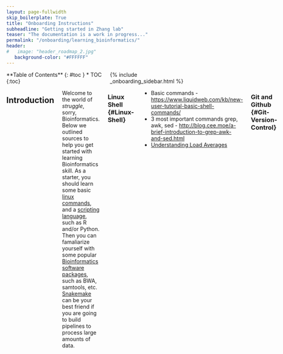 ```yaml
---
layout: page-fullwidth
skip_boilerplate: True
title: "Onboarding Instructions"
subheadline: "Getting started in Zhang lab"
teaser: "The documentation is a work in progress..."
permalink: "/onboarding/learning_bioinformatics/"
header:
#   image: "header_roadmap_2.jpg"
   background-color: "#FFFFFF"
---
```

<div class="row">
<div class="medium-4 columns" markdown="1">
<div class="panel radius" markdown="1">
**Table of Contents**
{: #toc }
*  TOC
{:toc}

</div>
{% include _onboarding_sidebar.html %}
</div><!-- /.medium-4.columns __ -->

<div class="medium-8 columns" markdown="1">

## Introduction
Welcome to the world of _struggle_, sorry, Bioinformatics. Below we outlined sources to help you get started with learning Bioinformatics skill. As a starter, you should learn some basic [linux commands](#Linux-Shell), and a [scripting language](#Programming-Language), such as R and/or Python. Then you can famaliarize yourself with some popular [Bioinformatics software packages](#Bioinformatics-Software), such as BWA, samtools, etc. [Snakemake]() can be your best friend if you are going to build pipelines to process large amounts of data. 

### Linux Shell  {#Linux-Shell}
  * Basic commands - <https://www.liquidweb.com/kb/new-user-tutorial-basic-shell-commands/>
  * 3 most important commands grep, awk, sed - <http://blog.cee.moe/a-brief-introduction-to-grep-awk-and-sed.html>
  * [Understanding Load Averages](http://blog.scoutapp.com/articles/2009/07/31/understanding-load-averages)

### Git and Github  {#Git-Version-Control}
 * Git is great for version control. [How to Write a Git Commit Message](https://chris.beams.io/posts/git-commit/)
 * Get a Github account and join our group Github team(<https://github.com/zhangyxlab>)

### Programing languages {#Programming-Language}

1. **Python** (_highly recommended for machine learning and basic data processing_)
2. **R** (_great for statistics and matrix processing_)
  + Basics of vectors, dataframes, functions, loops - https://uoftcoders.github.io/rcourse/lec02-basic-r.html
  + Plotting 
    * ggplot2 (aka greatest plotting function) - http://r-statistics.co/Complete-Ggplot2-Tutorial-Part1-With-R-Code.html
    * Combining multiple plots - https://cran.r-project.org/web/packages/gridExtra/vignettes/arrangeGrob.html
    * Complex heatmap - https://jokergoo.github.io/ComplexHeatmap-reference/book/
    * Color options in R 
      * http://colorbrewer2.org
      * https://www.nceas.ucsb.edu/~frazier/RSpatialGuides/colorPaletteCheatsheet.pdf
      * http://www.stat.columbia.edu/~tzheng/files/Rcolor.pdf
      * Wes Anderson fans - https://github.com/karthik/wesanderson
  + Linear Regression - https://www.andrew.cmu.edu/user/achoulde/94842/lectures/lecture09/lecture09-94842.html
  + Apply functions (faster and cleaner alternative to for loops) - https://www.datacamp.com/community/tutorials/r-tutorial-apply-family
3. **Perl** (_not as popular as Python but still useful_)

### Coding environments {#Coding-Environments}
Python Jupiter Notebook and Rstudio is a great Interactive environment to programing in those languages.

### Bioinformatics Software {#Bioinformatics-Software}
Commonly used software include: 
  * Sequence alignment: BWA, bowtie1/2, rnaSTAR
  * SAM file manipulation: samtools, pysam (Python Wrap of samtools)

For a more complete list of software and databases, please visit [Awesome Genomics Resources](https://github.com/shawnzhangyx/Pandomics-awesome-genomics-resources)

## General Learning Resources   {#Resources}
* BBS:
  * [生信技能树](http://www.biotrainee.com/)
* Books 
  * Bioinformatics Data Skills. 

## Computing Best practices 

This section is intended to offer everyone suggestions/ways to look for resources and keep a good working habit.
### Running jobs on server
We have two server options: Silencer and HPC. '''''Silencer''''' has only 64 CPUs and 384 GB memory (huge!), whereas '''''TSCC''''' has thousands of cores and unparalleled power for computing. Therefore, silencer is suited for running small batch of jobs or jobs that won't take a long time, whereas TSCC is meant for intensive jobs, such as sequence alignment.
Below we list a few bullet points what you need to know when running jobs on these servers. 

* Please monitor the memory and CPU usage of your jobs using the <code>top</code> command on silencer. The admin reserves the right to contact you and delete your jobs if your jobs are exceeding the maximum CPU load (64) and causing the system unstable.
* If you have very intensive jobs which will take > 10 CPUs for an extended amount of time(> 24h), please consider running it on HPC.
* It is highly recommended to run alignment tasks on TSCC if you have more than 5 samples because you can run them in parallel on TSCC. If the alignment step is not time sensitive, you could also run it on Silencer. But limit yourself to a maximum of 3 simultaneous jobs. Never run more than 3 alignment jobs on Silencer or you'll cause other people's jobs to jam.

### Managing project directory/storage 
Remember to organize your project directory for easy navigation. Below we give some general suggestions for how to organize your directories. In the end of the day, you will develop your own style of directory structure. 

<pre>
home
├── projects
|   ├── project A
|   |   ├── 'README'
|   |   ├── data/
|   |   ├── scripts/
|   |   ├── analysis 1/
|   |   ├── ... 
|   |   └──analysis N/
|   └── project B
| 
├── software
├── reference_database
└── other directories    
</pre>

### Naming conventions
Naming files correctly could be very important for your project. With a bad file name, you may be more likely to mislabel your samples. There are several rules could help you to manage your files. 
* Use explicit names, instead of making up some short words out of convenience. Stop using "test", "try", "exp", etc. Use the combination of labels such as tissue, protocol, condition in your file names.
* If there are numbers in your sample names, it would be a good practice to put leading zeros so that the files could be sorted easily. For example, use file-001.txt rather than file-1.txt. 

### Managing software/script 
It is a good practice to make your scripts/software package reusable. One great utility in Unix systems is that it comes with a function [[git]]. Git can help you track the changes in your code. With public hosts such as [https://github.com/ Github], you can easily share and collaborate on code. We have a [https://github.com/ren-lab lab account] on github. Consider sharing and using the scripts/modules from this account.

When you are writing software that you want to share in the public domain, you may consider licensing your software. For a simple reference, please see here: <https://choosealicense.com/>

Recommended Reading: [Ten simple rules to make research code more robust](http://journals.plos.org/ploscompbiol/article?id=10.1371/journal.pcbi.1005412)



{% include _improve_content.html %}
</div>

